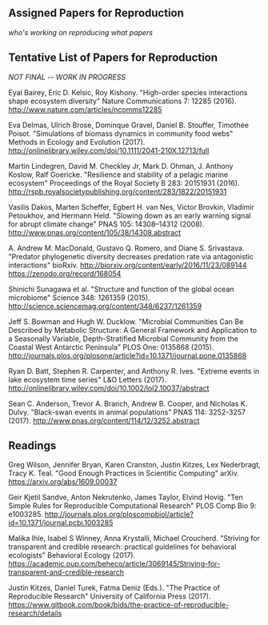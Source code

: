 ## Assigned Papers for Reproduction

*who's working on reproducing what papers*

## Tentative List of Papers for Reproduction

*NOT FINAL -- WORK IN PROGRESS*

Eyal Bairey, Eric D. Kelsic, Roy Kishony. "High-order species interactions shape ecosystem diversity" Nature Communications 7: 12285 (2016). http://www.nature.com/articles/ncomms12285

Eva Delmas, Ulrich Brose, Dominque Gravel, Daniel B. Stouffer, Timothée Poisot. "Simulations of biomass dynamics in community food webs" Methods in Ecology and Evolution (2017). http://onlinelibrary.wiley.com/doi/10.1111/2041-210X.12713/full

Martin Lindegren, David M. Checkley Jr, Mark D. Ohman, J. Anthony Koslow, Ralf Goericke. "Resilience and stability of a pelagic marine ecosystem" Proceedings of the Royal Society B 283: 20151931 (2016). http://rspb.royalsocietypublishing.org/content/283/1822/20151931

Vasilis Dakos, Marten Scheffer, Egbert H. van Nes, Victor Brovkin, Vladimir Petoukhov, and Hermann Held. "Slowing down as an early warning signal for abrupt climate change" PNAS 105: 14308–14312 (2008).
http://www.pnas.org/content/105/38/14308.abstract

A. Andrew M. MacDonald, Gustavo Q. Romero, and Diane S. Srivastava. "Predator phylogenetic diversity decreases predation rate via antagonistic interactions" bioRxiv.
http://biorxiv.org/content/early/2016/11/23/089144
https://zenodo.org/record/168054

Shinichi Sunagawa et al. "Structure and function of the global ocean microbiome" Science 348: 1261359 (2015). http://science.sciencemag.org/content/348/6237/1261359

Jeff S. Bowman and Hugh W. Ducklow. "Microbial Communities Can Be Described by Metabolic Structure: A General Framework and Application to a Seasonally Variable, Depth-Stratified Microbial Community from the Coastal West Antarctic Peninsula" PLOS One: 0135868 (2015). http://journals.plos.org/plosone/article?id=10.1371/journal.pone.0135868

Ryan D. Batt, Stephen R. Carpenter, and Anthony R. Ives. "Extreme events in lake ecosystem time series" L&amp;O Letters (2017). http://onlinelibrary.wiley.com/doi/10.1002/lol2.10037/abstract

Sean C. Anderson, Trevor A. Branch, Andrew B. Cooper, and Nicholas K. Dulvy. "Black-swan events in animal populations" PNAS 114: 3252-3257 (2017). http://www.pnas.org/content/114/12/3252.abstract

## Readings
Greg Wilson, Jennifer Bryan, Karen Cranston, Justin Kitzes, Lex Nederbragt, Tracy K. Teal. "Good Enough Practices in Scientific Computing" arXiv. https://arxiv.org/abs/1609.00037

Geir Kjetil Sandve, Anton Nekrutenko, James Taylor, Elvind Hovig. "Ten Simple Rules for Reproducible Computational Research" PLOS Comp Bio 9: e1003285. http://journals.plos.org/ploscompbiol/article?id=10.1371/journal.pcbi.1003285

Malika Ihle, Isabel S Winney, Anna Krystalli, Michael Croucherd. "Striving for transparent and credible research: practical guidelines for behavioral ecologists" Behavioral Ecology (2017). https://academic.oup.com/beheco/article/3069145/Striving-for-transparent-and-credible-research

Justin Kitzes, Daniel Turek, Fatma Deniz (Eds.). "The Practice of Reproducible Research" University of California Press (2017). https://www.gitbook.com/book/bids/the-practice-of-reproducible-research/details
